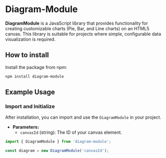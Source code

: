 # Diagram-Module
**DiagramModule** is a JavaScript library that provides functionality for creating customizable charts (Pie, Bar, and Line charts) on an HTML5 canvas. This library is suitable for projects where simple, configurable data visualization is required.

## How to install
Install the package from npm:

```bash
npm install diagram-module

```

## Example Usage

### Import and Initialize
After installation, you can import and use the `DiagramModule` in your project.

- **Parameters:**
   - `canvasId` (string): The ID of your canvas element.

```JavaScript
import { DiagramModule } from 'diagram-module';

const diagram = new DiagramModule('canvasId');

```


